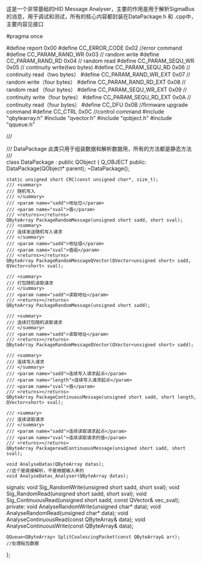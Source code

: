 这是一个非常基础的HID Message Analyser，主要的作用是用于解析SigmaBus的消息，用于调试和测试，所有的核心内容都封装在DataPackage.h 和 .cpp中，主要内容见接口

#pragma once


#define report 0x00
#define CC_ERROR_CODE 0x02 //error command
#define CC_PARAM_RAND_WR 0x03 // random write
#define CC_PARAM_RAND_RD 0x04 // random read
#define CC_PARAM_SEQU_WR 0x05 // continuity write(two bytes)
#define CC_PARAM_SEQU_RD 0x06 // continuity read（two bytes）
#define CC_PARAM_RAND_WR_EXT 0x07 // random write（four bytes）
#define CC_PARAM_RAND_RD_EXT 0x08 // random read （four bytes）
#define CC_PARAM_SEQU_WR_EXT 0x09 // continuity write（four bytes）
#define CC_PARAM_SEQU_RD_EXT 0x0A // continuity read（four bytes）
#define CC_DFU 0x0B //firmware upgrade command
#define CC_CTRL 0x0C //control command
#include "qbytearray.h"
#include "qvector.h"
#include "qobject.h"
#include "qqueue.h"

/// <summary>
/// DataPackage 此类只用于组装数据和解析数据用，所有的方法都是静态方法 
/// </summary>
class DataPackage : public QObject {
	Q_OBJECT
public:
	DataPackage(QObject* parent);
	~DataPackage();

	static unsigned short CRC(const unsigned char*, size_t);
	/// <summary>
	/// 随机写入
	/// </summary>
	/// <param name="sadd">地址位</param>
	/// <param name="sval">值</param>
	/// <returns></returns>
	QByteArray PackageRandomMessage(unsigned short sadd, short sval);
	/// <summary>
	/// 连续发送随机写入请求
	/// </summary>
	/// <param name="sadd">地址组</param>
	/// <param name="sval">值组</param>
	/// <returns></returns>
	QByteArray PackageRandomMessageQVector(QVector<unsigned short> sadd, QVector<short> sval);

	/// <summary>
	/// 打包随机读取请求
	/// </summary>
	/// <param name="sadd">读取地址</param>
	/// <returns></returns>
	QByteArray PackageRandomMessage(unsigned short sadd);

	/// <summary>
	/// 连续打包随机读取请求
	/// </summary>
	/// <param name="sadd">读取地址</param>
	/// <returns></returns>
	QByteArray PackageRandomMessageQVector(QVector<unsigned short> sadd);

	/// <summary>
	/// 连续写入请求
	/// </summary>
	/// <param name="sadd">连续写入请求起点</param>
	/// <param name="length">连续写入请求起点</param>
	/// <param name="sval">值</param>
	/// <returns></returns>
	QByteArray PackageContinuousMessage(unsigned short sadd, short length, QVector<short> sval);

	/// <summary>
	/// 连续读取请求
	/// </summary>
	/// <param name="sadd">连续读取请求起点</param>
	/// <param name="sval">连续读取请求的值</param>
	/// <returns></returns>
	QByteArray PackagereadContinuousMessage(unsigned short sadd, short sval);

	void AnalyseDatas(QByteArray datas);
	//这个是直接解析，不是根据输入来的
	void AnalyseDatas_Analyser(QByteArray datas);
signals:
	void Sig_RandomWrite(unsigned short sadd, short sval);
	void Sig_RandomRead(unsigned short sadd, short sval);
	void Sig_ContinuousRead(unsigned short sadd, const QVector<short>& vec_sval);
private:
	void AnalyseRandomWrite(unsigned char* data);
	void AnalyseRandomRead(unsigned char* data);
	void AnalyseContinuousRead(const QByteArray& data);
	void AnalyseContinuousWrite(const QByteArray& data);

	QQueue<QByteArray> SplitCoalescingPacket(const QByteArray& arr);		//处理粘包数据 
};
